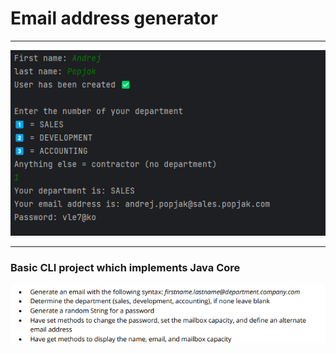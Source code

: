 # **Email address generator**

---
![img.png](img.png)

---

### **Basic CLI project which implements Java Core**
![img_1.png](img_1.png)

